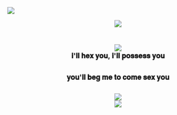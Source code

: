 ![](https://file.garden/ZSD6qQh9SRsD-dy3/dividers/dotted_bow.png)
<div align="center">
	<img src="https://cdn.discordapp.com/attachments/1189380633882021920/1261506303465881701/XSbbtjb.png?ex=669334cc&is=6691e34c&hm=2b1f85cf9f6be01f3feb208dddabf23ed2c363cf746b1de2cd2081f550246c72&">
<div align="center">
</div>
<div align="center">
<h1>
<div align="center">
<div align="center">
	<img src="https://i.ibb.co/Yjc4yT9/59-F4-FEAE-1554-455-D-90-A3-4-D5-B300-FD3-DA.png">
<div align="center">
<sup><sub><sub>𝐢'𝐥𝐥 𝐡𝐞𝐱 𝐲𝐨𝐮, 𝐢'𝐥𝐥 𝐩𝐨𝐬𝐬𝐞𝐬𝐬 𝐲𝐨𝐮</sub></sup></sup>

 <sup><sub><sup>𝐲𝐨𝐮'𝐥𝐥 𝐛𝐞𝐠 𝐦𝐞 𝐭𝐨 𝐜𝐨𝐦𝐞 𝐬𝐞𝐱 𝐲𝐨𝐮</sub></sup></sup>
<div align="center">
	<img src="https://i.ibb.co/Yjc4yT9/59-F4-FEAE-1554-455-D-90-A3-4-D5-B300-FD3-DA.png">
<div align="center">
	
<img src="https://file.garden/ZSD6qQh9SRsD-dy3/dividers/dotted_bow_bottom.png">
</div>
